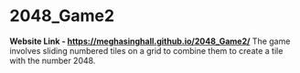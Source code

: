 # 2048_Game2
**Website Link - https://meghasinghall.github.io/2048_Game2/**
The game involves sliding numbered tiles on a grid to combine them to create a tile with the number 2048.
